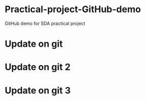 # Practical-project-GitHub-demo
GitHub demo for SDA practical project

# Update on git

# Update on git 2

# Update on git 3


